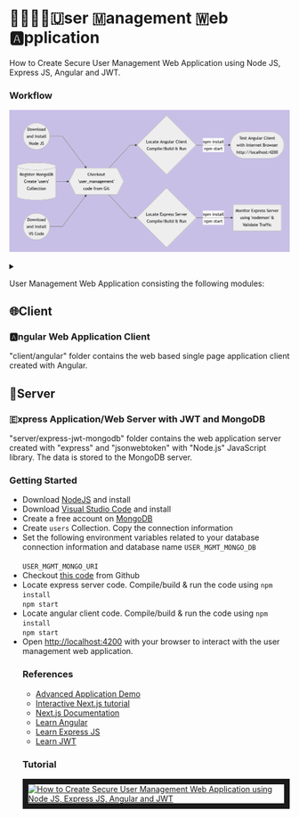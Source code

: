 
# 👨‍👩‍👧‍👦🇺ser 🇲anagement 🇼eb 🅰️pplication
How to Create Secure User Management Web Application using Node JS, Express JS, Angular and JWT.

### Workflow

  

![Alt text](wf.png)

  

<details>

<summary></summary>

  

```mermaid

graph LR

A((Download<br/>and Install<br/>Node JS)) --> D

B[(Register MongoDB<br/>Create 'users'<br/>Collection)] --> D

C((Download<br/>and Install<br/>VS Code)) -->

D{{Checkout<br/>'user_management'<br/>code from Git}} -->

E{Locate Angular Client<br/>Compile/Build & Run} -- npm install<br/>npm start --> F([Test Angular Client<br/>with Internet Browser<br/>http://localhost:4200])

D --> G{Locate Express Server<br/>Compile/Build & Run} -- npm install<br/>npm start --> H(Monitor Express Server<br/>using 'nodemon' &<br/>Validate Traffic)

```

</details>

  

User Management Web Application consisting the following modules:

## 🌐Client
### 🅰️ngular Web Application Client
"client/angular" folder contains the web based single page application client created with Angular.

## 📡Server
### 🇪xpress Application/Web Server with JWT and MongoDB
"server/express-jwt-mongodb" folder contains the web application server created with "express" and "jsonwebtoken" with "Node.js" JavaScript library. The data is stored to the MongoDB server.

### Getting Started
<ul>
<li>Download <a  href="https://nodejs.org/en/download">NodeJS</a> and install</li>
<li>Download <a  href="https://code.visualstudio.com/download">Visual Studio Code</a> and install</li>
<li>Create a free account on <a href="https://account.mongodb.com" target="_new">MongoDB</a></li>
<li>Create <code>users</code> Collection.  Copy the connection information</li>
<li>Set the following environment variables related to your database connection information and database name <code>USER_MGMT_MONGO_DB<br/>
USER_MGMT_MONGO_URI</code></li>
<li>Checkout <a  href="https://github.com/lalumastan/user_management.git">this code</a> from Github</li>
<li>Locate express server code.  Compile/build & run the code using <code>npm install<br/>npm start</code></li>
<li>Locate angular client code.  Compile/build & run the code using <code>npm install<br/>npm start</code></li>
<li>Open <a  href="http://localhost:4200" target="_new">http://localhost:4200</a> with your browser to interact with the user management web application.</li>

### References
<ul>
<li><a  href="https://icsdiscover.great-site.net/?site=aw" target="_new">Advanced Application Demo</a></li>
<li><a  href="https://nextjs.org/learn" target="_new">Interactive Next.js tutorial</a></li>
<li><a  href="https://nextjs.org/docs" target="_new">Next.js Documentation</a></li>
<li><a  href="https://www.w3schools.com/angular/" target="_new">Learn Angular</a></li>
<li><a  href="https://www.geeksforgeeks.org/express-js/" target="_new">Learn Express JS</a></li>
<li><a  href="https://www.geeksforgeeks.org/jwt-authentication-with-node-js/" target="_new">Learn JWT</a></li>
</ul>

  

### Tutorial

<a  href="http://www.youtube.com/watch?feature=player_embedded&v=otwKiGrtgg4"  target="_blank"><img  src="http://img.youtube.com/vi/otwKiGrtgg4/0.jpg"  alt="How to Create Secure User Management Web Application using Node JS, Express JS, Angular and JWT" width="240"  height="180"  border="10"  /></a>

